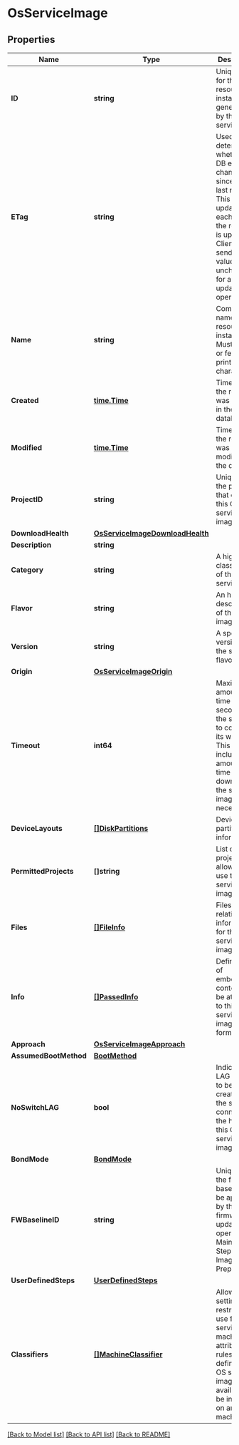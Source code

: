 # OsServiceImage

## Properties

Name | Type | Description | Notes
------------ | ------------- | ------------- | -------------
**ID** | **string** | Unique ID for the resource instance as generated by the Metal service | 
**ETag** | **string** | Used to determine whether the DB entry has changed since it was last read. This value is updated each time the resource is updated.  Client must send this value unchanged for any update operation. | 
**Name** | **string** | Common name for the resource instance. Must be 128 or fewer printable characters | 
**Created** | [**time.Time**](time.Time.md) | Time when the resource was created in the database | 
**Modified** | [**time.Time**](time.Time.md) | Time when the resource was last modified in the database | 
**ProjectID** | **string** | Unique ID of the project that owns this OS service image. | 
**DownloadHealth** | [**OsServiceImageDownloadHealth**](OSServiceImageDownloadHealth.md) |  | 
**Description** | **string** |  | 
**Category** | **string** | A high level classification of the service.  | 
**Flavor** | **string** | An high level description of the OS image type.  | 
**Version** | **string** | A specific version of the service flavor. | 
**Origin** | [**OsServiceImageOrigin**](OSServiceImageOrigin.md) |  | 
**Timeout** | **int64** | Maximum amount of time in seconds for the service to complete its work.  This time includes the amount of time to download the service image if necessary. | 
**DeviceLayouts** | [**[]DiskPartitions**](DiskPartitions.md) | Device partitioning information. | 
**PermittedProjects** | **[]string** | List of projects allowed to use this OS service image. | 
**Files** | [**[]FileInfo**](FileInfo.md) | Files and relative information for this OS service image. | 
**Info** | [**[]PassedInfo**](PassedInfo.md) | Defines a list of embedded contents to be attached to this OS service image in form of files. | 
**Approach** | [**OsServiceImageApproach**](OSServiceImageApproach.md) |  | 
**AssumedBootMethod** | [**BootMethod**](BootMethod.md) |  | 
**NoSwitchLAG** | **bool** | Indicates if a LAG needs to be created on the switch connecting the host with this OS service image. | 
**BondMode** | [**BondMode**](BondMode.md) |  | 
**FWBaselineID** | **string** | Unique id of the firmware baseline to be applied by the firmware update operation  in Maintenance Steps and Imaging Prep Steps. | 
**UserDefinedSteps** | [**UserDefinedSteps**](UserDefinedSteps.md) |  | 
**Classifiers** | [**[]MachineClassifier**](MachineClassifier.md) | Allows setting of restricted use for this service by machine attributes.  If rules are not defined, this OS service image is available to be installed on any machine. | 

[[Back to Model list]](../README.md#documentation-for-models) [[Back to API list]](../README.md#documentation-for-api-endpoints) [[Back to README]](../README.md)


